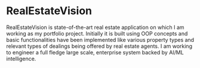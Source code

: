 # RealEstateVision
RealEstateVision is state-of-the-art real estate application on which I am working as my portfolio project. Initially it is built using OOP concepts and basic functionalities have been implemented like various property types and relevant types of dealings being offered by real estate agents.
I am working to engineer a full fledge large scale, enterprise system backed by AI/ML intelligence.

